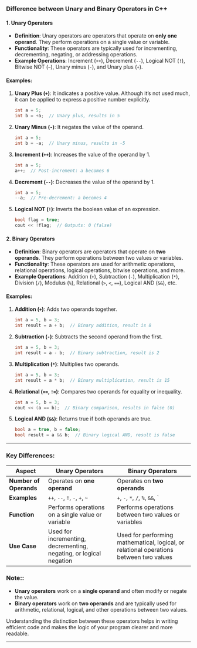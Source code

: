 ### **Difference between Unary and Binary Operators in C++**

#### **1. Unary Operators**
- **Definition**: Unary operators are operators that operate on **only one operand**. They perform operations on a single value or variable.
- **Functionality**: These operators are typically used for incrementing, decrementing, negating, or addressing operations.
- **Example Operations**: Increment (`++`), Decrement (`--`), Logical NOT (`!`), Bitwise NOT (`~`), Unary minus (`-`), and Unary plus (`+`).

#### **Examples**:

1. **Unary Plus (`+`)**: It indicates a positive value. Although it’s not used much, it can be applied to express a positive number explicitly.
    ```cpp
    int a = 5;
    int b = +a;  // Unary plus, results in 5
    ```

2. **Unary Minus (`-`)**: It negates the value of the operand.
    ```cpp
    int a = 5;
    int b = -a;  // Unary minus, results in -5
    ```

3. **Increment (`++`)**: Increases the value of the operand by 1.
    ```cpp
    int a = 5;
    a++;  // Post-increment: a becomes 6
    ```

4. **Decrement (`--`)**: Decreases the value of the operand by 1.
    ```cpp
    int a = 5;
    --a;  // Pre-decrement: a becomes 4
    ```

5. **Logical NOT (`!`)**: Inverts the boolean value of an expression.
    ```cpp
    bool flag = true;
    cout << !flag;  // Outputs: 0 (false)
    ```

#### **2. Binary Operators**
- **Definition**: Binary operators are operators that operate on **two operands**. They perform operations between two values or variables.
- **Functionality**: These operators are used for arithmetic operations, relational operations, logical operations, bitwise operations, and more.
- **Example Operations**: Addition (`+`), Subtraction (`-`), Multiplication (`*`), Division (`/`), Modulus (`%`), Relational (`>`, `<`, `==`), Logical AND (`&&`), etc.

#### **Examples**:

1. **Addition (`+`)**: Adds two operands together.
    ```cpp
    int a = 5, b = 3;
    int result = a + b;  // Binary addition, result is 8
    ```

2. **Subtraction (`-`)**: Subtracts the second operand from the first.
    ```cpp
    int a = 5, b = 3;
    int result = a - b;  // Binary subtraction, result is 2
    ```

3. **Multiplication (`*`)**: Multiplies two operands.
    ```cpp
    int a = 5, b = 3;
    int result = a * b;  // Binary multiplication, result is 15
    ```

4. **Relational (`==`, `!=`)**: Compares two operands for equality or inequality.
    ```cpp
    int a = 5, b = 3;
    cout << (a == b);  // Binary comparison, results in false (0)
    ```

5. **Logical AND (`&&`)**: Returns true if both operands are true.
    ```cpp
    bool a = true, b = false;
    bool result = a && b;  // Binary logical AND, result is false
    ```

---

### **Key Differences**:
| **Aspect**            | **Unary Operators**                                      | **Binary Operators**                                 |
|-----------------------|----------------------------------------------------------|------------------------------------------------------|
| **Number of Operands** | Operates on **one operand**                             | Operates on **two operands**                        |
| **Examples**           | `++`, `--`, `!`, `-`, `+`, `~`                           | `+`, `-`, `*`, `/`, `%`, `&&`, `||`, `==`, `!=`      |
| **Function**           | Performs operations on a single value or variable        | Performs operations between two values or variables  |
| **Use Case**           | Used for incrementing, decrementing, negating, or logical negation | Used for performing mathematical, logical, or relational operations between two values |

### **Note:**:
- **Unary operators** work on a **single operand** and often modify or negate the value.
- **Binary operators** work on **two operands** and are typically used for arithmetic, relational, logical, and other operations between two values.

Understanding the distinction between these operators helps in writing efficient code and makes the logic of your program clearer and more readable.

--- 
